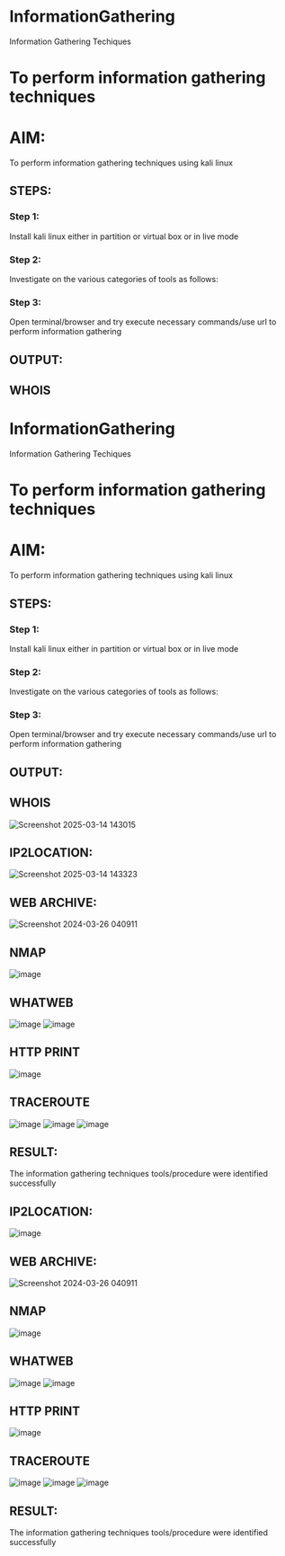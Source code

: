 # InformationGathering
Information Gathering Techiques

# To perform information gathering techniques

# AIM:

To perform information gathering techniques using kali linux 

## STEPS:

### Step 1:

Install kali linux either in partition or virtual box or in live mode

### Step 2:

Investigate on the various categories of tools as follows:

### Step 3:
Open terminal/browser and try execute necessary commands/use url to perform information gathering


## OUTPUT:
## WHOIS
# InformationGathering
Information Gathering Techiques

# To perform information gathering techniques

# AIM:

To perform information gathering techniques using kali linux 

## STEPS:

### Step 1:

Install kali linux either in partition or virtual box or in live mode

### Step 2:

Investigate on the various categories of tools as follows:

### Step 3:
Open terminal/browser and try execute necessary commands/use url to perform information gathering


## OUTPUT:
## WHOIS
![Screenshot 2025-03-14 143015](https://github.com/user-attachments/assets/4526ba03-8c02-464a-885c-63bbf2cc3fb2)

## IP2LOCATION:
![Screenshot 2025-03-14 143323](https://github.com/user-attachments/assets/561c011f-ffd9-40f5-894c-595b7da26f00)

## WEB ARCHIVE:
![Screenshot 2024-03-26 040911](https://github.com/MARXINLIJO/InformationGathering/assets/145742540/26da7d38-b86b-43ba-b7a4-d4477e1f7eb1)
## NMAP
![image](https://github.com/MARXINLIJO/InformationGathering/assets/145742540/8505037c-016b-42bf-8b9a-760afbcec4d9)

## WHATWEB
![image](https://github.com/MARXINLIJO/InformationGathering/assets/145742540/dec7194b-ebfa-43d8-b6c4-d1ed83268117)
![image](https://github.com/MARXINLIJO/InformationGathering/assets/145742540/94b2bd7c-ecf2-4421-8a53-10e1c056b1aa)
## HTTP PRINT
![image](https://github.com/MARXINLIJO/InformationGathering/assets/145742540/096fef9c-cd53-40cb-84b5-dfac53e48830)

## TRACEROUTE
![image](https://github.com/MARXINLIJO/InformationGathering/assets/145742540/e2d0690b-d380-4bc7-bff7-f74a90c70479)
![image](https://github.com/MARXINLIJO/InformationGathering/assets/145742540/4eb77ebc-5fd0-4130-a363-27a4fb3e55e4)
![image](https://github.com/MARXINLIJO/InformationGathering/assets/145742540/02b48090-e2f3-4b51-b6f5-9121b2fda8a6)

## RESULT:
The information gathering techniques tools/procedure were  identified successfully

## IP2LOCATION:
![image](https://github.com/MARXINLIJO/InformationGathering/assets/145742540/dedf8065-b4ca-4a25-b006-e9f63b2ed210)
## WEB ARCHIVE:
![Screenshot 2024-03-26 040911](https://github.com/MARXINLIJO/InformationGathering/assets/145742540/26da7d38-b86b-43ba-b7a4-d4477e1f7eb1)
## NMAP
![image](https://github.com/MARXINLIJO/InformationGathering/assets/145742540/8505037c-016b-42bf-8b9a-760afbcec4d9)

## WHATWEB
![image](https://github.com/MARXINLIJO/InformationGathering/assets/145742540/dec7194b-ebfa-43d8-b6c4-d1ed83268117)
![image](https://github.com/MARXINLIJO/InformationGathering/assets/145742540/94b2bd7c-ecf2-4421-8a53-10e1c056b1aa)
## HTTP PRINT
![image](https://github.com/MARXINLIJO/InformationGathering/assets/145742540/096fef9c-cd53-40cb-84b5-dfac53e48830)

## TRACEROUTE
![image](https://github.com/MARXINLIJO/InformationGathering/assets/145742540/e2d0690b-d380-4bc7-bff7-f74a90c70479)
![image](https://github.com/MARXINLIJO/InformationGathering/assets/145742540/4eb77ebc-5fd0-4130-a363-27a4fb3e55e4)
![image](https://github.com/MARXINLIJO/InformationGathering/assets/145742540/02b48090-e2f3-4b51-b6f5-9121b2fda8a6)

## RESULT:
The information gathering techniques tools/procedure were  identified successfully
